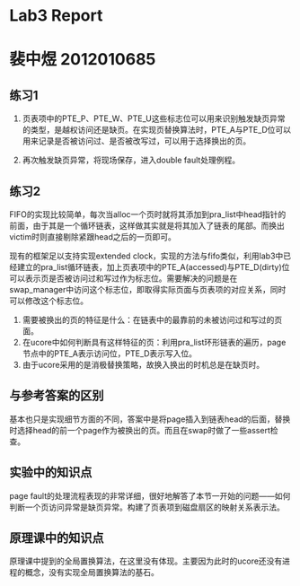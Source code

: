 # Lab3 Report
# 裴中煜 2012010685

## 练习1

1. 页表项中的PTE_P、PTE_W、PTE_U这些标志位可以用来识别触发缺页异常的类型，是越权访问还是缺页。在实现页替换算法时，PTE_A与PTE_D位可以用来记录是否被访问过、是否被改写过，可以用于选择换出的页。

2. 再次触发缺页异常，将现场保存，进入double fault处理例程。

## 练习2

FIFO的实现比较简单，每次当alloc一个页时就将其添加到pra_list中head指针的前面，由于其是一个循环链表，这样做其实就是将其加入了链表的尾部。而换出victim时则直接剔除紧跟head之后的一页即可。

现有的框架足以支持实现extended clock，实现的方法与fifo类似，利用lab3中已经建立的pra_list循环链表，加上页表项中的PTE_A(accessed)与PTE_D(dirty)位可以表示页是否被访问过和写过作为标志位。需要解决的问题是在swap_manager中访问这个标志位，即取得实际页面与页表项的对应关系，同时可以修改这个标志位。

1. 需要被换出的页的特征是什么：在链表中的最靠前的未被访问过和写过的页面。
2. 在ucore中如何判断具有这样特征的页：利用pra_list环形链表的遍历，page节点中的PTE_A表示访问位，PTE_D表示写入位。
3. 由于ucore采用的是消极替换策略，故换入换出的时机总是在缺页时。

## 与参考答案的区别

基本也只是实现细节方面的不同，答案中是将page插入到链表head的后面，替换时选择head的前一个page作为被换出的页。而且在swap时做了一些assert检查。

## 实验中的知识点

page fault的处理流程表现的非常详细，很好地解答了本节一开始的问题——如何判断一个页访问异常是缺页异常。构建了页表项到磁盘扇区的映射关系表示法。

## 原理课中的知识点

原理课中提到的全局置换算法，在这里没有体现。主要因为此时的ucore还没有进程的概念，没有实现全局置换算法的基石。

